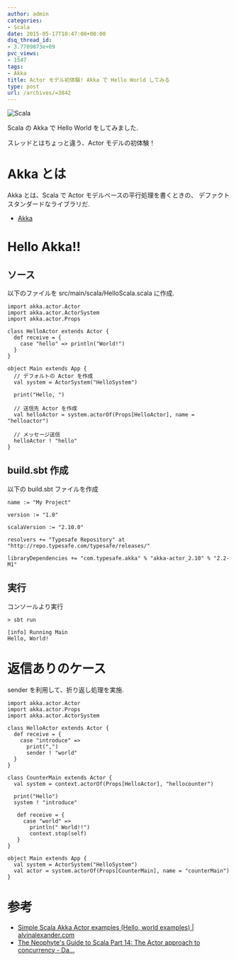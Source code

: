 ```yaml
---
author: admin
categories:
- Scala
date: 2015-05-17T10:47:00+00:00
dsq_thread_id:
- 3.7709873e+09
pvc_views:
- 1547
tags:
- Akka
title: Actor モデル初体験! Akka で Hello World してみる
type: post
url: /archives/=3842
---
```


<img alt="Scala" src="https://futurismo.biz/wp-content/uploads/wpid-scala.gif"/>

Scala の Akka で Hello World をしてみました.

スレッドとはちょっと違う、Actor モデルの初体験！

Akka とは
=========

Akka とは、Scala で Actor モデルベースの平行処理を書くときの、
デファクトスタンダードなライブラリだ.

-   [Akka](http://akka.io/)

Hello Akka!!
============

ソース
------

以下のファイルを src/main/scala/HelloScala.scala に作成.

``` {.scala}
import akka.actor.Actor
import akka.actor.ActorSystem
import akka.actor.Props

class HelloActor extends Actor {
  def receive = {
    case "hello" => println("World!")
  }
}

object Main extends App {
  // デフォルトの Actor を作成
  val system = ActorSystem("HelloSystem")

  print("Hello, ")

  // 送信先 Actor を作成
  val helloActor = system.actorOf(Props[HelloActor], name = "helloactor")

  // メッセージ送信
  helloActor ! "hello"
}
```

build.sbt 作成
--------------

以下の build.sbt ファイルを作成

``` {.scala}
name := "My Project"

version := "1.0"

scalaVersion := "2.10.0"

resolvers += "Typesafe Repository" at "http://repo.typesafe.com/typesafe/releases/"

libraryDependencies += "com.typesafe.akka" % "akka-actor_2.10" % "2.2-M1"
```

実行
----

コンソールより実行

``` {.bash}
> sbt run

[info] Running Main 
Hello, World!
```

返信ありのケース
================

sender を利用して、折り返し処理を実施.

``` {.scala}
import akka.actor.Actor
import akka.actor.Props
import akka.actor.ActorSystem

class HelloActor extends Actor {
  def receive = {
    case "introduce" => 
      print(",")
      sender ! "world"
  }
}

class CounterMain extends Actor {
  val system = context.actorOf(Props[HelloActor], "hellocounter")

  print("Hello")
  system ! "introduce"

   def receive = {
     case "world" =>
       println(" World!!")
       context.stop(self)
   }
}

object Main extends App {
  val system = ActorSystem("HelloSystem")
  val actor = system.actorOf(Props[CounterMain], name = "counterMain")
}
```

参考
====

-   [Simple Scala Akka Actor examples (Hello, world examples) |
    alvinalexander.com](http://alvinalexander.com/scala/simple-scala-akka-actor-examples-hello-world-actors#)
-   [The Neophyte's Guide to Scala Part 14: The Actor approach to
    concurrency -
    Da...](http://danielwestheide.com/blog/2013/02/27/the-neophytes-guide-to-scala-part-14-the-actor-approach-to-concurrency.html#)

